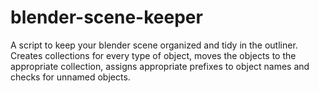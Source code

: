 # blender-scene-keeper
A script to keep your blender scene organized and tidy in the outliner. Creates collections for every type of object, moves the objects to the appropriate collection, assigns appropriate prefixes to object names and checks for unnamed objects.
